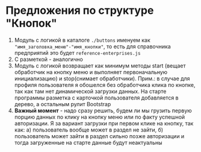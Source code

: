 # Предложения по структуре "Кнопок" #

1. Модуль с логикой в каталоге `./buttons` именуем как `"имя_заголовка_меню"-"имя_кнопки"`, то есть для справочника предприятий это будет `reference-enterprises.js`
2. С разметкой - аналогично
3. Модуль с логикой возвращает как минимум методы start (вещает обработчик на кнопку меню и выполняет первоначальную инициализацию) и stop(снимает обработчики). Прим.: в случае для профиля пользователя я обошелся без обработчика клика по кнопке, так как там нет динамической загрузки данных. На старте программы разметка с карточкой пользователя добавляется в дерево, а остальным рулит Bootstrap
4. **Важный момент** - надо сразу решить, будем ли мы грузить первую порцию данных по клику на кнопку меню или по факту успешной авторизации. Я за вариант загрузки при первом клике на кнопку, так как: а) пользователь вообще может в раздел не зайти, б) пользователь может зайти в раздел сильно позже авторизации и тогда загруженные на старте данные будут неактуальны 